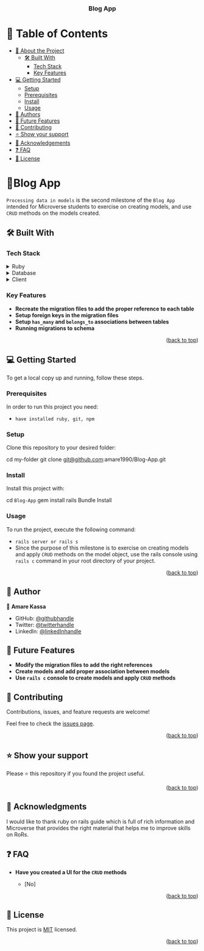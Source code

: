 <a name="readme-top"></a>

<div align="center">

  <h3><b>Blog App</b></h3>

</div>


# 📗 Table of Contents

- [📖 About the Project](#about-project)
  - [🛠 Built With](#built-with)
    - [Tech Stack](#tech-stack)
    - [Key Features](#key-features)
- [💻 Getting Started](#getting-started)
  - [Setup](#setup)
  - [Prerequisites](#prerequisites)
  - [Install](#install)
  - [Usage](#usage)
- [👥 Authors](#authors)
- [🔭 Future Features](#future-features)
- [🤝 Contributing](#contributing)
- [⭐️ Show your support](#support)
- [🙏 Acknowledgements](#acknowledgements)
- [❓ FAQ](#faq)
- [📝 License](#license)


# 📖Blog App<a name="about-project"></a>



`Processing data in models` is the second milestone of the `Blog App` intended for Microverse students to exercise on creating models, and use `CRUD` methods on the models created.

## 🛠 Built With <a name="built-with"></a>

### Tech Stack <a name="tech-stack"></a>

<details>
<summary>Ruby</summary>
  <ul>
    <li><a href="https://www.ruby-lang.org/">PostgreSQL</a></li>
  </ul>
</details>

<details>
<summary>Database</summary>
  <ul>
    <li><a href="https://www.postgresql.org/">Ruby on Rails</a></li>
  </ul>
</details>

<details>
  <summary>Client</summary>
  <ul>
    <li><a href="https://rubyonrails.org/">Ruby on Rails</a></li>
  </ul>
</details>


### Key Features <a name="key-features"></a>


- **Recreate the migration files to add the proper reference to each table**
- **Setup foreign keys in the migration files**
- **Setup `has_many` and `belongs_to` associations between tables**
- **Running migrations to schema**

<p align="right">(<a href="#readme-top">back to top</a>)</p>



## 💻 Getting Started <a name="getting-started"></a>

To get a local copy up and running, follow these steps.

### Prerequisites

In order to run this project you need:

- `have installed ruby, git, npm`


### Setup

Clone this repository to your desired folder:


  cd my-folder
  git clone git@github.com:amare1990/Blog-App.git


### Install

Install this project with:

  cd `Blog-App`
  gem install rails
  Bundle Install


### Usage

To run the project, execute the following command:



  - `rails server or rails s`
  - Since the purpose of this milestone is to exercise on creating models and apply `CRUD` methods on the model object, use the rails console using `rails c` command in your root directory of your project.



<p align="right">(<a href="#readme-top">back to top</a>)</p>



## 👥 Author <a name="authors"></a>


👤 **Amare Kassa**

- GitHub: [@githubhandle](https://github.com/amare1990)
- Twitter: [@twitterhandle](https://twitter.com/amaremek)
- LinkedIn: [@linkedInhandle](https://www.linkedin.com/in/amaremek/)


## 🔭 Future Features <a name="future-features"></a>


- **Modify the migration files to add the right references**
- **Create models and add proper association between models**
-  **Use `rails c` console to create models and apply `CRUD` methods**


## 🤝 Contributing <a name="contributing"></a>

Contributions, issues, and feature requests are welcome!

Feel free to check the [issues page](https://github.com/amare1990/Blog-App/issues).

<p align="right">(<a href="#readme-top">back to top</a>)</p>


## ⭐️ Show your support <a name="support"></a>


Please ⭐️ this repository if you found the project useful.

<p align="right">(<a href="#readme-top">back to top</a>)</p>


## 🙏 Acknowledgments <a name="acknowledgements"></a>


I would like to thank ruby on rails guide which is full of rich information and Microverse that provides the right material that helps me to improve skills on RoRs.




## ❓ FAQ <a name="faq"></a>


- **Have you created a UI for the `CRUD` methods**

  - [No]


<p align="right">(<a href="#readme-top">back to top</a>)</p>


## 📝 License <a name="license"></a>

This project is [MIT](./LICENSE) licensed.


<p align="right">(<a href="#readme-top">back to top</a>)</p>
